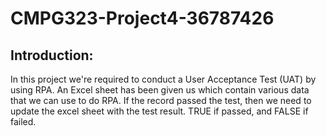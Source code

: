 # CMPG323-Project4-36787426
## Introduction:
In this project we're required to conduct a User Acceptance Test (UAT) by using RPA. An Excel sheet has been given us which contain various data that we can use to do RPA. If the record passed the test, then we need to update the excel sheet with the test result. TRUE if passed, and FALSE if failed.
